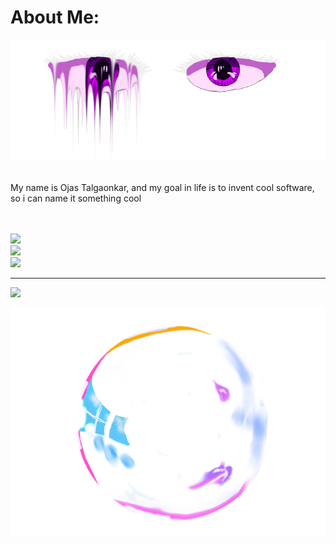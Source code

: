 # About Me:

<div align="center">
  <img src="eyes.png" alt="Eyes" />
</div> <br>

My name is Ojas Talgaonkar, and my goal in life is to invent cool software, so i can name it something cool<br><br><br>

![](https://github-readme-stats.vercel.app/api?username=OjasTalgaonkar&theme=dark&hide_border=false&include_all_commits=false&count_private=false)<br/>
![](https://github-readme-streak-stats.herokuapp.com/?user=OjasTalgaonkar&theme=dark&hide_border=false)<br/>
![](https://github-readme-stats.vercel.app/api/top-langs/?username=OjasTalgaonkar&theme=dark&hide_border=false&include_all_commits=false&count_private=false&layout=compact)

---

[![](https://visitcount.itsvg.in/api?id=OjasTalgaonkar&icon=0&color=0)](https://visitcount.itsvg.in)

<div align="center">
  <img src="image.png" alt="bubble" />
</div>
